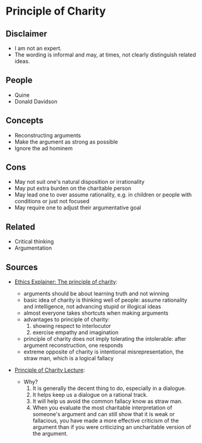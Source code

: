 # Principle of Charity

## Disclaimer

* I am not an expert.
* The wording is informal and may, at times, not clearly distinguish related
  ideas.

## People

* Quine
* Donald Davidson

## Concepts

* Reconstructing arguments
* Make the argument as strong as possible
* Ignore the ad hominem

## Cons

* May not suit one's natural disposition or irrationality
* May put extra burden on the charitable person
* May lead one to over assume rationality, e.g. in children or people with conditions or just not focused
* May require one to adjust their argumentative goal

## Related

* Critical thinking
* Argumentation

## Sources

* [Ethics Explainer: The principle of charity][ethic-explainer]:
  - arguments should be about learning truth and not winning
  - basic idea of charity is thinking well of people: assume rationality and
    intelligence, not advancing stupid or illogical ideas
  - almost everyone takes shortcuts when making arguments
  - advantages to principle of charity:
    1. showing respect to interlocutor
    2. exercise empathy and imagination
  - principle of charity does not imply tolerating the intolerable: after
    argument reconstruction, one responds
  - extreme opposite of charity is intentional misrepresentation, the straw man,
    which is a logical fallacy

* [Principle of Charity Lecture][charity-lecture]:
  - Why?
    1. It is generally the decent thing to do, especially in a dialogue.
    2. It helps keep us a dialogue on a rational track.
    3. It will help us avoid the common fallacy know as straw man.
    4. When you evaluate the most charitable interpretation of someone's
       argument and can still show that it is weak or fallacious, you have made
       a more effective criticism of the argument than if you were criticizing
       an uncharitable version of the argument.

[ethic-explainer]: https://ethics.org.au/ethics-explainer-the-principle-of-charity/
[charity-lecture]: https://www.youtube.com/watch?v=Fyr67vd4VH8
